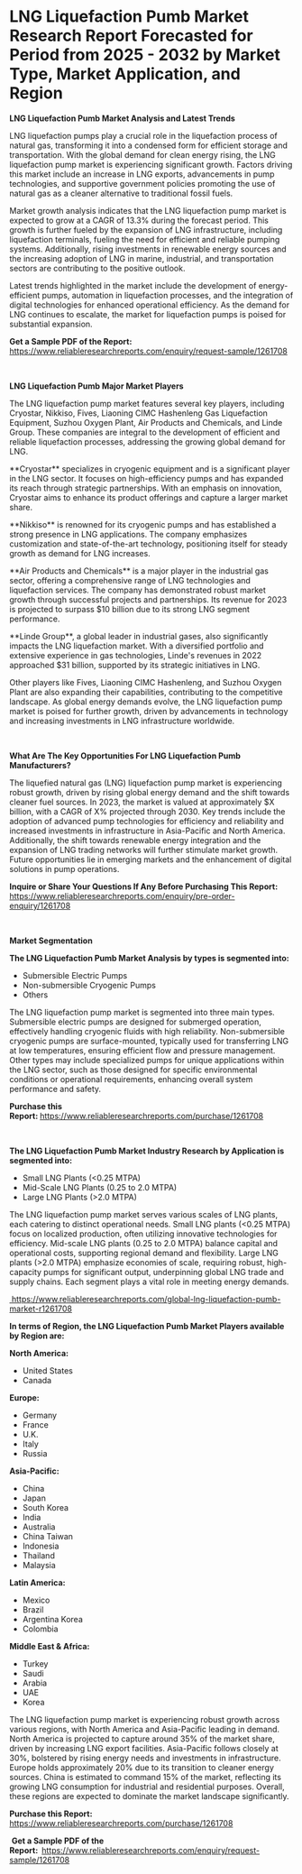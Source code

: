 <p><h1>LNG Liquefaction Pumb Market Research Report Forecasted for Period from 2025 -  2032 by Market Type, Market Application, and Region</h1></p><p><strong>LNG Liquefaction Pumb Market Analysis and Latest Trends</strong></p>
<p><p>LNG liquefaction pumps play a crucial role in the liquefaction process of natural gas, transforming it into a condensed form for efficient storage and transportation. With the global demand for clean energy rising, the LNG liquefaction pump market is experiencing significant growth. Factors driving this market include an increase in LNG exports, advancements in pump technologies, and supportive government policies promoting the use of natural gas as a cleaner alternative to traditional fossil fuels.</p><p>Market growth analysis indicates that the LNG liquefaction pump market is expected to grow at a CAGR of 13.3% during the forecast period. This growth is further fueled by the expansion of LNG infrastructure, including liquefaction terminals, fueling the need for efficient and reliable pumping systems. Additionally, rising investments in renewable energy sources and the increasing adoption of LNG in marine, industrial, and transportation sectors are contributing to the positive outlook. </p><p>Latest trends highlighted in the market include the development of energy-efficient pumps, automation in liquefaction processes, and the integration of digital technologies for enhanced operational efficiency. As the demand for LNG continues to escalate, the market for liquefaction pumps is poised for substantial expansion.</p></p>
<p><strong>Get a Sample PDF of the Report:&nbsp;</strong> <a href="https://www.reliableresearchreports.com/enquiry/request-sample/1261708?utm_campaign=8&utm_medium=2&utm_source=Github&utm_content=ia&utm_term=16042025&utm_id=lng-liquefaction-pumb">https://www.reliableresearchreports.com/enquiry/request-sample/1261708</a></p>
<p>&nbsp;</p>
<p><strong>LNG Liquefaction Pumb Major Market Players</strong></p>
<p><p>The LNG liquefaction pump market features several key players, including Cryostar, Nikkiso, Fives, Liaoning CIMC Hashenleng Gas Liquefaction Equipment, Suzhou Oxygen Plant, Air Products and Chemicals, and Linde Group. These companies are integral to the development of efficient and reliable liquefaction processes, addressing the growing global demand for LNG.</p><p>**Cryostar** specializes in cryogenic equipment and is a significant player in the LNG sector. It focuses on high-efficiency pumps and has expanded its reach through strategic partnerships. With an emphasis on innovation, Cryostar aims to enhance its product offerings and capture a larger market share.</p><p>**Nikkiso** is renowned for its cryogenic pumps and has established a strong presence in LNG applications. The company emphasizes customization and state-of-the-art technology, positioning itself for steady growth as demand for LNG increases.</p><p>**Air Products and Chemicals** is a major player in the industrial gas sector, offering a comprehensive range of LNG technologies and liquefaction services. The company has demonstrated robust market growth through successful projects and partnerships. Its revenue for 2023 is projected to surpass $10 billion due to its strong LNG segment performance.</p><p>**Linde Group**, a global leader in industrial gases, also significantly impacts the LNG liquefaction market. With a diversified portfolio and extensive experience in gas technologies, Linde's revenues in 2022 approached $31 billion, supported by its strategic initiatives in LNG.</p><p>Other players like Fives, Liaoning CIMC Hashenleng, and Suzhou Oxygen Plant are also expanding their capabilities, contributing to the competitive landscape. As global energy demands evolve, the LNG liquefaction pump market is poised for further growth, driven by advancements in technology and increasing investments in LNG infrastructure worldwide.</p></p>
<p>&nbsp;</p>
<p><strong>What Are The Key Opportunities For LNG Liquefaction Pumb Manufacturers?</strong></p>
<p><p>The liquefied natural gas (LNG) liquefaction pump market is experiencing robust growth, driven by rising global energy demand and the shift towards cleaner fuel sources. In 2023, the market is valued at approximately $X billion, with a CAGR of X% projected through 2030. Key trends include the adoption of advanced pump technologies for efficiency and reliability and increased investments in infrastructure in Asia-Pacific and North America. Additionally, the shift towards renewable energy integration and the expansion of LNG trading networks will further stimulate market growth. Future opportunities lie in emerging markets and the enhancement of digital solutions in pump operations.</p></p>
<p><strong>Inquire or Share Your Questions If Any Before Purchasing This Report:</strong> <a href="https://www.reliableresearchreports.com/enquiry/pre-order-enquiry/1261708?utm_campaign=8&utm_medium=2&utm_source=Github&utm_content=ia&utm_term=16042025&utm_id=lng-liquefaction-pumb">https://www.reliableresearchreports.com/enquiry/pre-order-enquiry/1261708</a></p>
<p>&nbsp;</p>
<p><strong>Market Segmentation</strong></p>
<p><strong>The LNG Liquefaction Pumb Market Analysis by types is segmented into:</strong></p>
<p><ul><li>Submersible Electric Pumps</li><li>Non-submersible Cryogenic Pumps</li><li>Others</li></ul></p>
<p><p>The LNG liquefaction pump market is segmented into three main types. Submersible electric pumps are designed for submerged operation, effectively handling cryogenic fluids with high reliability. Non-submersible cryogenic pumps are surface-mounted, typically used for transferring LNG at low temperatures, ensuring efficient flow and pressure management. Other types may include specialized pumps for unique applications within the LNG sector, such as those designed for specific environmental conditions or operational requirements, enhancing overall system performance and safety.</p></p>
<p><strong>Purchase this Report:&nbsp;</strong><a href="https://www.reliableresearchreports.com/purchase/1261708?utm_campaign=8&utm_medium=2&utm_source=Github&utm_content=ia&utm_term=16042025&utm_id=lng-liquefaction-pumb">https://www.reliableresearchreports.com/purchase/1261708</a></p>
<p>&nbsp;</p>
<p><strong>The LNG Liquefaction Pumb Market Industry Research by Application is segmented into:</strong></p>
<p><ul><li>Small LNG Plants (<0.25 MTPA)</li><li>Mid-Scale LNG Plants (0.25 to 2.0 MTPA)</li><li>Large LNG Plants (>2.0 MTPA)</li></ul></p>
<p><p>The LNG liquefaction pump market serves various scales of LNG plants, each catering to distinct operational needs. Small LNG plants (<0.25 MTPA) focus on localized production, often utilizing innovative technologies for efficiency. Mid-scale LNG plants (0.25 to 2.0 MTPA) balance capital and operational costs, supporting regional demand and flexibility. Large LNG plants (>2.0 MTPA) emphasize economies of scale, requiring robust, high-capacity pumps for significant output, underpinning global LNG trade and supply chains. Each segment plays a vital role in meeting energy demands.</p></p>
<p><a href="https://www.reliableresearchreports.com/global-lng-liquefaction-pumb-market-r1261708?utm_campaign=8&utm_medium=2&utm_source=Github&utm_content=ia&utm_term=16042025&utm_id=lng-liquefaction-pumb">&nbsp;https://www.reliableresearchreports.com/global-lng-liquefaction-pumb-market-r1261708</a></p>
<p><strong>In terms of Region, the LNG Liquefaction Pumb Market Players available by Region are:</strong></p>
<p>
    <p> <strong> North America: </strong>
        <ul>
            <li>United States</li>
            <li>Canada</li>
        </ul>
        </p> 
    <p> <strong> Europe: </strong>
        <ul>
            <li>Germany</li>
            <li>France</li>
            <li>U.K.</li>
            <li>Italy</li>
            <li>Russia</li>
        </ul>
        </p> 
    <p> <strong> Asia-Pacific: </strong>
        <ul>
            <li>China</li>
            <li>Japan</li>
            <li>South Korea</li>
            <li>India</li>
            <li>Australia</li>
            <li>China Taiwan</li>
            <li>Indonesia</li>
            <li>Thailand</li>
            <li>Malaysia</li>
        </ul>
        </p> 
    <p> <strong> Latin America: </strong>
        <ul>
            <li>Mexico</li>
            <li>Brazil</li>
            <li>Argentina Korea</li>
            <li>Colombia</li>
        </ul>
        </p> 
    <p> <strong> Middle East & Africa: </strong>
        <ul>
            <li>Turkey</li>
            <li>Saudi</li>
            <li>Arabia</li>
            <li>UAE</li>
            <li>Korea</li>
        </ul>
    </p>
    </p>
<p><p>The LNG liquefaction pump market is experiencing robust growth across various regions, with North America and Asia-Pacific leading in demand. North America is projected to capture around 35% of the market share, driven by increasing LNG export facilities. Asia-Pacific follows closely at 30%, bolstered by rising energy needs and investments in infrastructure. Europe holds approximately 20% due to its transition to cleaner energy sources. China is estimated to command 15% of the market, reflecting its growing LNG consumption for industrial and residential purposes. Overall, these regions are expected to dominate the market landscape significantly.</p></p>
<p><strong>Purchase this Report: </strong><a href="https://www.reliableresearchreports.com/purchase/1261708?utm_campaign=8&utm_medium=2&utm_source=Github&utm_content=ia&utm_term=16042025&utm_id=lng-liquefaction-pumb">https://www.reliableresearchreports.com/purchase/1261708</a></p>
<p>&nbsp;<strong>Get a Sample PDF of the Report:&nbsp;&nbsp;</strong><a href="https://www.reliableresearchreports.com/enquiry/request-sample/1261708?utm_campaign=8&utm_medium=2&utm_source=Github&utm_content=ia&utm_term=16042025&utm_id=lng-liquefaction-pumb">https://www.reliableresearchreports.com/enquiry/request-sample/1261708</a></p>
<p><strong></strong></p>
<p><p></p><p></p><p></p></p>